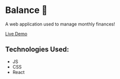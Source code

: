 # Balance 💸

A web application used to manage monthly finances!

[Live Demo](https://ddannyll.github.io/balance)

## Technologies Used:
- JS
- CSS
- React
